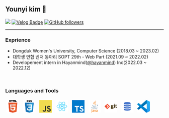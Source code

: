 ## Younyi kim 🌈

<a href="mailto:rlakuku1221@gmail.com" target="_blank"><img src="https://img.shields.io/badge/rlakuku1221@gmail.com-EA4335?style=flat-square&logo=Gmail&logoColor=white"/></a>
[![Velog Badge](http://img.shields.io/badge/-VELOG-20c997?style=flat&link=https://velog.io/@younyikim)](https://velog.io/@younyikim)
 [![GitHub followers](https://img.shields.io/github/followers/younyikim?label=Follow&style=social)](https://github.com/younyikim/?tab=follow)

<hr>

### Exprience  
*  Dongduk Women's University, Computer Science (2018.03 ~ 2023.02)
*  대학생 연합 벤처 동아리 SOPT 29th - Web Part (2021.09 ~ 2022.02)
*  Developement intern in Hayanmind([@hayanmind](https://github.com/hayanmind)) Inc(2022.03 ~ 2022.12)

<br>

### Languages and Tools

<p align="left">

 <img src="https://raw.githubusercontent.com/github/explore/80688e429a7d4ef2fca1e82350fe8e3517d3494d/topics/html/html.png" alt="react" height="40" style="vertical-align:top; margin:4px">

 <img src="https://raw.githubusercontent.com/github/explore/80688e429a7d4ef2fca1e82350fe8e3517d3494d/topics/css/css.png" alt="react" height="40" style="vertical-align:top; margin:4px">
  
 <img src="https://raw.githubusercontent.com/github/explore/80688e429a7d4ef2fca1e82350fe8e3517d3494d/topics/javascript/javascript.png" alt="react" height="40" style="vertical-align:top; margin:4px">

<img src="https://raw.githubusercontent.com/github/explore/80688e429a7d4ef2fca1e82350fe8e3517d3494d/topics/react/react.png" alt="react" height="40" style="vertical-align:top; margin:4px">
  <img src="https://raw.githubusercontent.com/github/explore/80688e429a7d4ef2fca1e82350fe8e3517d3494d/topics/typescript/typescript.png" alt="react" height="40" style="vertical-align:top; margin:4px">
  <img src="https://raw.githubusercontent.com/github/explore/80688e429a7d4ef2fca1e82350fe8e3517d3494d/topics/java/java.png" alt="react" height="40" style="vertical-align:top; margin:4px">
  
 <img src="https://raw.githubusercontent.com/github/explore/80688e429a7d4ef2fca1e82350fe8e3517d3494d/topics/git/git.png" alt="react" height="40" style="vertical-align:top; margin:4px">

 <img src="https://raw.githubusercontent.com/github/explore/80688e429a7d4ef2fca1e82350fe8e3517d3494d/topics/sql/sql.png" alt="react" height="40" style="vertical-align:top; margin:4px">
  
<img src="https://raw.githubusercontent.com/github/explore/80688e429a7d4ef2fca1e82350fe8e3517d3494d/topics/visual-studio-code/visual-studio-code.png" alt="VS Code" height="40" style="vertical-align:top; margin:4px">
</p>
<br>

